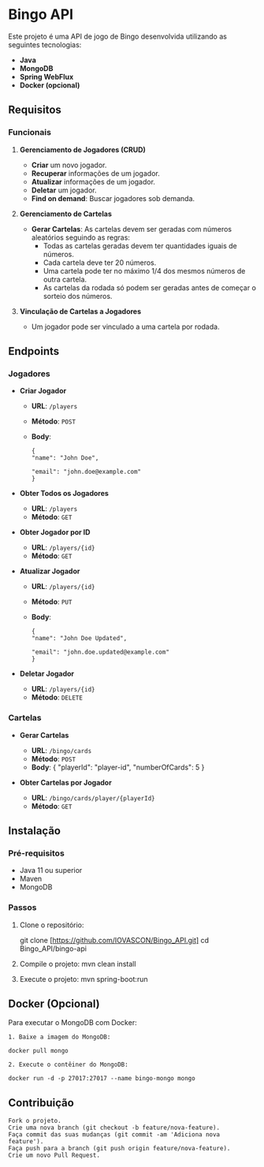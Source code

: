 # Bingo API

Este projeto é uma API de jogo de Bingo desenvolvida utilizando as seguintes tecnologias:

- **Java**
- **MongoDB**
- **Spring WebFlux**
- **Docker (opcional)**

## Requisitos

### Funcionais

1. **Gerenciamento de Jogadores (CRUD)**
   - **Criar** um novo jogador.
   - **Recuperar** informações de um jogador.
   - **Atualizar** informações de um jogador.
   - **Deletar** um jogador.
   - **Find on demand**: Buscar jogadores sob demanda.

2. **Gerenciamento de Cartelas**
   - **Gerar Cartelas**: As cartelas devem ser geradas com números aleatórios seguindo as regras:
     - Todas as cartelas geradas devem ter quantidades iguais de números.
     - Cada cartela deve ter 20 números.
     - Uma cartela pode ter no máximo 1/4 dos mesmos números de outra cartela.
     - As cartelas da rodada só podem ser geradas antes de começar o sorteio dos números.

3. **Vinculação de Cartelas a Jogadores**
   - Um jogador pode ser vinculado a uma cartela por rodada.

## Endpoints

### Jogadores

- **Criar Jogador**
  - **URL**: `/players`
  - **Método**: `POST`
  - **Body**:

        {
        "name": "John Doe",

        "email": "john.doe@example.com"
        }

- **Obter Todos os Jogadores**

  - **URL**: `/players`
  - **Método**: `GET`

- **Obter Jogador por ID**
  - **URL**: `/players/{id}`
  - **Método**: `GET`

- **Atualizar Jogador**
  - **URL**: `/players/{id}`
  - **Método**: `PUT`
  - **Body**:

        {
        "name": "John Doe Updated",

        "email": "john.doe.updated@example.com"
        }

- **Deletar Jogador**
  - **URL**: `/players/{id}`
  - **Método**: `DELETE`

### Cartelas

- **Gerar Cartelas**
  - **URL**: `/bingo/cards`
  - **Método**: `POST`
  - **Body**:
    {
      "playerId": "player-id",
      "numberOfCards": 5
    }

- **Obter Cartelas por Jogador**
  - **URL**: `/bingo/cards/player/{playerId}`
  - **Método**: `GET`

## Instalação

### Pré-requisitos

- Java 11 ou superior
- Maven
- MongoDB

### Passos

1. Clone o repositório:

   git clone [https://github.com/IOVASCON/Bingo_API.git]
   cd Bingo_API/bingo-api

2. Compile o projeto:
    mvn clean install

3. Execute o projeto:
    mvn spring-boot:run

## Docker (Opcional)

Para executar o MongoDB com Docker:

    1. Baixe a imagem do MongoDB:

    docker pull mongo

    2. Execute o contêiner do MongoDB:

    docker run -d -p 27017:27017 --name bingo-mongo mongo

## Contribuição

    Fork o projeto.
    Crie uma nova branch (git checkout -b feature/nova-feature).
    Faça commit das suas mudanças (git commit -am 'Adiciona nova feature').
    Faça push para a branch (git push origin feature/nova-feature).
    Crie um novo Pull Request.

